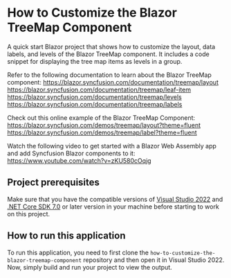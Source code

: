 # How to Customize the Blazor TreeMap Component

A quick start Blazor project that shows how to customize the layout, data labels, and levels of the Blazor TreeMap component. It includes a code snippet for displaying the tree map items as levels in a group. 
 
Refer to the following documentation to learn about the Blazor TreeMap component: 
https://blazor.syncfusion.com/documentation/treemap/layout
https://blazor.syncfusion.com/documentation/treemap/leaf-item
https://blazor.syncfusion.com/documentation/treemap/levels
https://blazor.syncfusion.com/documentation/treemap/labels

Check out this online example of the Blazor TreeMap Component:
https://blazor.syncfusion.com/demos/treemap/layout?theme=fluent
https://blazor.syncfusion.com/demos/treemap/label?theme=fluent

Watch the following video to get started with a Blazor Web Assembly app and add Syncfusion Blazor components to it:
https://www.youtube.com/watch?v=zKU580cOqjg

## Project prerequisites
Make sure that you have the compatible versions of [Visual Studio 2022](https://visualstudio.microsoft.com/downloads/ ) and [.NET Core SDK 7.0](https://dotnet.microsoft.com/en-us/download/dotnet/7.0) or later version in your machine before starting to work on this project.

## How to run this application
To run this application, you need to first clone the `how-to-customize-the-blazor-treemap-component` repository and then open it in Visual Studio 2022. Now, simply build and run your project to view the output.
